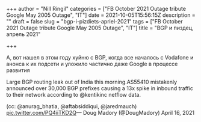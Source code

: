 +++
author = "Nill Ringil"
categories = ["FB October 2021 Outage tribute Google May 2005 Outage", "IT"]
date = 2021-10-05T15:56:15Z
description = ""
draft = false
slug = "bgp-i-pizdiets-apriel-2021"
tags = ["FB October 2021 Outage tribute Google May 2005 Outage", "IT"]
title = "BGP и пиздец, апрель 2021"

+++


А, вот нашел в этом году хуйню с BGP, когда все началось с Vodafone и анонса к их подсети и уложило частично даже Google в процессе развития

Large BGP routing leak out of India this morning.AS55410 mistakenly announced over 30,000 BGP prefixes causing a 13x spike in inbound traffic to their network according to @kentikinc netflow data.

(cc: @anurag_bhatia, @aftabsiddiqui, @jaredmauch) [pic.twitter.com/PQ4iiTKD2Q](http://pic.twitter.com/PQ4iiTKD2Q)— Doug Madory (@DougMadory) April 16, 2021

